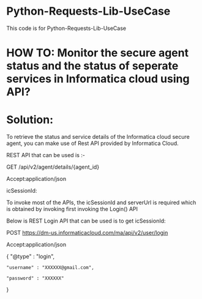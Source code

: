 # Python-Requests-Lib-UseCase
 This code is for Python-Requests-Lib-UseCase

# HOW TO: Monitor the secure agent status and the status of seperate services in Informatica cloud using API?
# Solution:

To retrieve the status and service details of the Informatica cloud secure agent, you can make use of Rest API provided by Informatica Cloud.

REST API that can be used is :- 

GET <serverUrl>/api/v2/agent/details/{agent_id}
 
Accept:application/json

icSessionId: <icSessionId>


To invoke most of the APIs, the icSessionId and serverUrl is required which is obtained by invoking first invoking the Login() API

Below is REST Login API that can be used is to get icSessionId:

POST https://dm-us.informaticacloud.com/ma/api/v2/user/login

Accept:application/json

{
    "@type" : "login",

    "username" : "XXXXXX@gmail.com",
    
    "password" : "XXXXXX"
}
